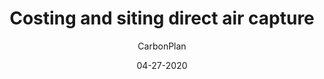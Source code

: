 ---
title: Costing and siting direct air capture
category: research
type: primer
author: CarbonPlan
version: 1.0.0
date: 04-27-2020
js: dac.js
---